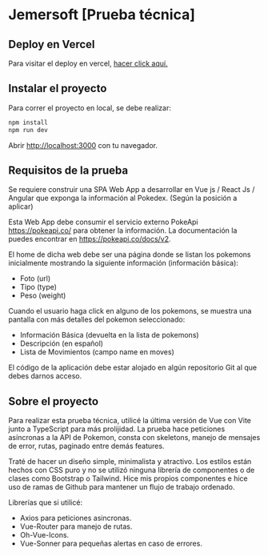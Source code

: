 # Jemersoft [Prueba técnica]

## Deploy en Vercel

Para visitar el deploy en vercel, [hacer click aquí.](https://jemersoft-test.vercel.app/)

## Instalar el proyecto

Para correr el proyecto en local, se debe realizar:

```bash
npm install
npm run dev

```

Abrir [http://localhost:3000](http://localhost:5173/) con tu navegador.

## Requisitos de la prueba

Se requiere construir una SPA Web App a desarrollar en Vue js / React Js / Angular que exponga la información al Pokedex. (Según la posición a aplicar)

Esta Web App debe consumir el servicio externo PokeApi https://pokeapi.co/ para obtener la información. La documentación la puedes encontrar en https://pokeapi.co/docs/v2.

El home de dicha web debe ser una página donde se listan los pokemons inicialmente mostrando la siguiente información (información básica):

- Foto (url)
- Tipo (type)
- Peso (weight)

Cuando el usuario haga click en alguno de los pokemons, se muestra una pantalla con más detalles del pokemon seleccionado:

- Información Básica (devuelta en la lista de pokemons)
- Descripción (en español)
- Lista de Movimientos (campo name en moves)

El código de la aplicación debe estar alojado en algún repositorio Git al que debes darnos acceso.

## Sobre el proyecto

Para realizar esta prueba técnica, utilicé la última versión de Vue con Vite junto a TypeScript para más prolijidad. La prueba hace peticiones asíncronas a la API de Pokemon, consta con skeletons, manejo de mensajes de error, rutas, paginado entre demás features.

Traté de hacer un diseño simple, minimalista y atractivo. Los estilos están hechos con CSS puro y no se utilizó ninguna librería de componentes o de clases como Bootstrap o Tailwind. Hice mis propios componentes e hice uso de ramas de Github para mantener un flujo de trabajo ordenado.

Librerías que si utilicé:

- Axios para peticiones asincronas.
- Vue-Router para manejo de rutas.
- Oh-Vue-Icons.
- Vue-Sonner para pequeñas alertas en caso de errores.
